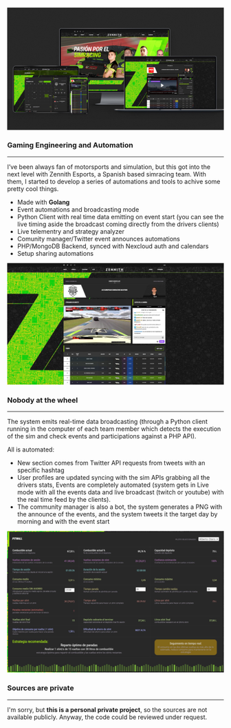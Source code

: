 ![Zennith Esports](/img/zennithesports.jpeg)

### Gaming Engineering and Automation

* * *

I’ve been always fan of motorsports and simulation, but this got into the next level with Zennith Esports, a Spanish based simracing team. With them, I started to develop a series of automations and tools to achive some pretty cool things.

*   Made with **Golang**
*   Event automations and broadcasting mode
*   Python Client with real time data emitting on event start (you can see the live timing aside the broadcast coming directly from the drivers clients)
*   Live telementry and strategy analyzer
*   Comunity manager/Twitter event announces automations
*   PHP/MongoDB Backend, synced with Nexcloud auth and calendars
*   Setup sharing automations

![Crypto logo](/img/streaming.jpeg)

### Nobody at the wheel

* * *

The system emits real-time data broadcasting (through a Python client running in the computer of each team member which detects the execution of the sim and check events and participations against a PHP API).

All is automated:

*   New section comes from Twitter API requests from tweets with an specific hashtag
*   User profiles are updated syncing with the sim APIs grabbing all the drivers stats, Events are completely automated (system gets in Live mode with all the events data and live broadcast (twitch or youtube) with the real time feed by the clients).
*   The community manager is also a bot, the system generates a PNG with the announce of the events, and the system tweets it the target day by morning and with the event start

![Crypto logo](/img/strategist.jpeg)

### Sources are private

* * *

I'm sorry, but **this is a personal private project**, so the sources are not available publicly. Anyway, the code could be reviewed under request.
